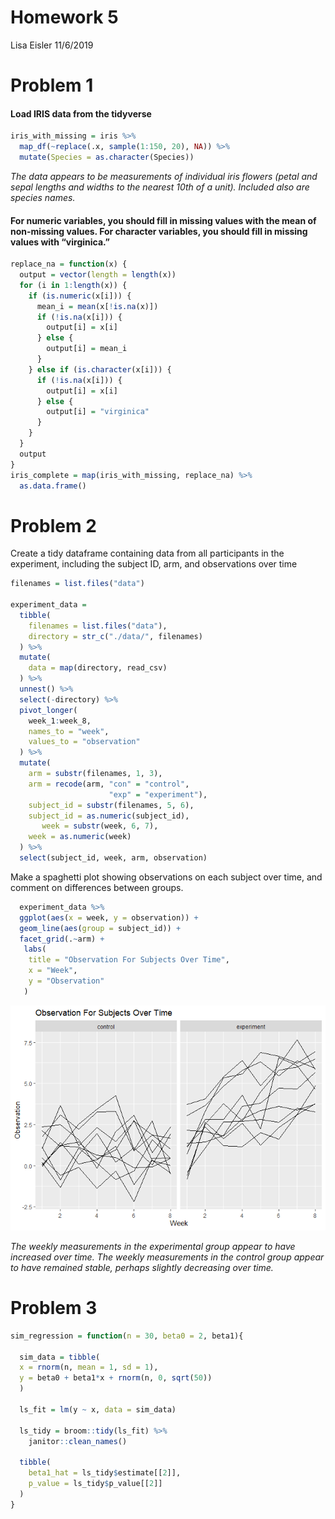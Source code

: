 Homework 5
================
Lisa Eisler
11/6/2019

# Problem 1

#### Load IRIS data from the tidyverse

``` r
iris_with_missing = iris %>% 
  map_df(~replace(.x, sample(1:150, 20), NA)) %>%
  mutate(Species = as.character(Species))
```

*The data appears to be measurements of individual iris flowers (petal
and sepal lengths and widths to the nearest 10th of a unit). Included
also are species names.*

#### For numeric variables, you should fill in missing values with the mean of non-missing values. For character variables, you should fill in missing values with “virginica.”

``` r
replace_na = function(x) {
  output = vector(length = length(x))
  for (i in 1:length(x)) {
    if (is.numeric(x[i])) {
      mean_i = mean(x[!is.na(x)])
      if (!is.na(x[i])) {
        output[i] = x[i]
      } else {
        output[i] = mean_i
      }
    } else if (is.character(x[i])) {
      if (!is.na(x[i])) {
        output[i] = x[i]
      } else {
        output[i] = "virginica"
      }
    }
  }
  output
}
iris_complete = map(iris_with_missing, replace_na) %>%
  as.data.frame()
```

# Problem 2

Create a tidy dataframe containing data from all participants in the
experiment, including the subject ID, arm, and observations over time

``` r
filenames = list.files("data")

experiment_data = 
  tibble(
    filenames = list.files("data"),
    directory = str_c("./data/", filenames)
  ) %>% 
  mutate(
    data = map(directory, read_csv)
  ) %>%
  unnest() %>% 
  select(-directory) %>% 
  pivot_longer(
    week_1:week_8,
    names_to = "week",
    values_to = "observation"
  ) %>% 
  mutate(
    arm = substr(filenames, 1, 3),
    arm = recode(arm, "con" = "control",
                      "exp" = "experiment"),
    subject_id = substr(filenames, 5, 6),
    subject_id = as.numeric(subject_id),
       week = substr(week, 6, 7),
    week = as.numeric(week)
  ) %>% 
  select(subject_id, week, arm, observation)
```

Make a spaghetti plot showing observations on each subject over time,
and comment on differences between groups.

``` r
  experiment_data %>% 
  ggplot(aes(x = week, y = observation)) + 
  geom_line(aes(group = subject_id)) + 
  facet_grid(.~arm) +
   labs(
    title = "Observation For Subjects Over Time",
    x = "Week",
    y = "Observation"
   )
```

![](P8105_hw5_LDL2113_files/figure-gfm/unnamed-chunk-4-1.png)<!-- -->

*The weekly measurements in the experimental group appear to have
increased over time. The weekly measurements in the control group appear
to have remained stable, perhaps slightly decreasing over time.*

# Problem 3

``` r
sim_regression = function(n = 30, beta0 = 2, beta1){

  sim_data = tibble(
  x = rnorm(n, mean = 1, sd = 1),
  y = beta0 + beta1*x + rnorm(n, 0, sqrt(50))
  )

  ls_fit = lm(y ~ x, data = sim_data)
  
  ls_tidy = broom::tidy(ls_fit) %>% 
    janitor::clean_names()
  
  tibble(
    beta1_hat = ls_tidy$estimate[[2]],
    p_value = ls_tidy$p_value[[2]]
  )
}
```
